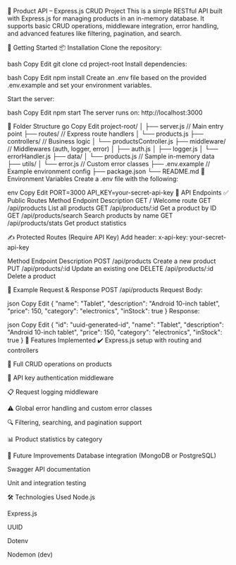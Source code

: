 🛒 Product API – Express.js CRUD Project
This is a simple RESTful API built with Express.js for managing products in an in-memory database. It supports basic CRUD operations, middleware integration, error handling, and advanced features like filtering, pagination, and search.

🚀 Getting Started
📦 Installation
Clone the repository:

bash
Copy
Edit
git clone <your-repo-url>
cd project-root
Install dependencies:

bash
Copy
Edit
npm install
Create an .env file based on the provided .env.example and set your environment variables.

Start the server:

bash
Copy
Edit
npm start
The server runs on: http://localhost:3000

📂 Folder Structure
go
Copy
Edit
project-root/
│
├── server.js                  // Main entry point
├── routes/                    // Express route handlers
│   └── products.js
├── controllers/               // Business logic
│   └── productsController.js
├── middleware/                // Middlewares (auth, logger, error)
│   ├── auth.js
│   ├── logger.js
│   └── errorHandler.js
├── data/
│   └── products.js            // Sample in-memory data
├── utils/
│   └── error.js               // Custom error classes
├── .env.example               // Example environment config
├── package.json
└── README.md
🔐 Environment Variables
Create a .env file with the following:

env
Copy
Edit
PORT=3000
API_KEY=your-secret-api-key
🔗 API Endpoints
✅ Public Routes
Method	Endpoint	Description
GET	/	Welcome route
GET	/api/products	List all products
GET	/api/products/:id	Get a product by ID
GET	/api/products/search	Search products by name
GET	/api/products/stats	Get product statistics

✍️ Protected Routes (Require API Key)
Add header:
x-api-key: your-secret-api-key

Method	Endpoint	Description
POST	/api/products	Create a new product
PUT	/api/products/:id	Update an existing one
DELETE	/api/products/:id	Delete a product

📄 Example Request & Response
POST /api/products
Request Body:

json
Copy
Edit
{
  "name": "Tablet",
  "description": "Android 10-inch tablet",
  "price": 150,
  "category": "electronics",
  "inStock": true
}
Response:

json
Copy
Edit
{
  "id": "uuid-generated-id",
  "name": "Tablet",
  "description": "Android 10-inch tablet",
  "price": 150,
  "category": "electronics",
  "inStock": true
}
🧩 Features Implemented
✔️ Express.js setup with routing and controllers

🔁 Full CRUD operations on products

🔐 API key authentication middleware

📋 Request logging middleware

⚠️ Global error handling and custom error classes

🔍 Filtering, searching, and pagination support

📊 Product statistics by category

📌 Future Improvements
Database integration (MongoDB or PostgreSQL)

Swagger API documentation

Unit and integration testing

🛠️ Technologies Used
Node.js

Express.js

UUID

Dotenv

Nodemon (dev)
